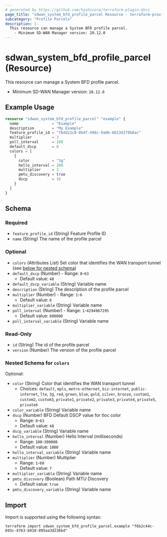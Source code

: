 ```yaml
---
# generated by https://github.com/hashicorp/terraform-plugin-docs
page_title: "sdwan_system_bfd_profile_parcel Resource - terraform-provider-sdwan"
subcategory: "Profile Parcels"
description: |-
  This resource can manage a System BFD profile parcel.
    - Minimum SD-WAN Manager version: 20.12.0
---
```


# sdwan_system_bfd_profile_parcel (Resource)

This resource can manage a System BFD profile parcel.
  - Minimum SD-WAN Manager version: `20.12.0`

## Example Usage

```terraform
resource "sdwan_system_bfd_profile_parcel" "example" {
  name               = "Example"
  description        = "My Example"
  feature_profile_id = "f6dd22c8-0b4f-496c-9a0b-6813d1f8b8ac"
  multiplier         = 3
  poll_interval      = 100
  default_dscp       = 8
  colors = [
    {
      color          = "3g"
      hello_interval = 200
      multiplier     = 3
      pmtu_discovery = true
      dscp           = 16
    }
  ]
}
```

<!-- schema generated by tfplugindocs -->
## Schema

### Required

- `feature_profile_id` (String) Feature Profile ID
- `name` (String) The name of the profile parcel

### Optional

- `colors` (Attributes List) Set color that identifies the WAN transport tunnel (see [below for nested schema](#nestedatt--colors))
- `default_dscp` (Number) - Range: `0`-`63`
  - Default value: `48`
- `default_dscp_variable` (String) Variable name
- `description` (String) The description of the profile parcel
- `multiplier` (Number) - Range: `1`-`6`
  - Default value: `6`
- `multiplier_variable` (String) Variable name
- `poll_interval` (Number) - Range: `1`-`4294967295`
  - Default value: `600000`
- `poll_interval_variable` (String) Variable name

### Read-Only

- `id` (String) The id of the profile parcel
- `version` (Number) The version of the profile parcel

<a id="nestedatt--colors"></a>
### Nested Schema for `colors`

Optional:

- `color` (String) Color that identifies the WAN transport tunnel
  - Choices: `default`, `mpls`, `metro-ethernet`, `biz-internet`, `public-internet`, `lte`, `3g`, `red`, `green`, `blue`, `gold`, `silver`, `bronze`, `custom1`, `custom2`, `custom3`, `private1`, `private2`, `private3`, `private4`, `private5`, `private6`
- `color_variable` (String) Variable name
- `dscp` (Number) BFD Default DSCP value for tloc color
  - Range: `0`-`63`
  - Default value: `48`
- `dscp_variable` (String) Variable name
- `hello_interval` (Number) Hello Interval (milliseconds)
  - Range: `100`-`300000`
  - Default value: `1000`
- `hello_interval_variable` (String) Variable name
- `multiplier` (Number) Multiplier
  - Range: `1`-`60`
  - Default value: `7`
- `multiplier_variable` (String) Variable name
- `pmtu_discovery` (Boolean) Path MTU Discovery
  - Default value: `true`
- `pmtu_discovery_variable` (String) Variable name

## Import

Import is supported using the following syntax:

```shell
terraform import sdwan_system_bfd_profile_parcel.example "f6b2c44c-693c-4763-b010-895aa3d236bd"
```

